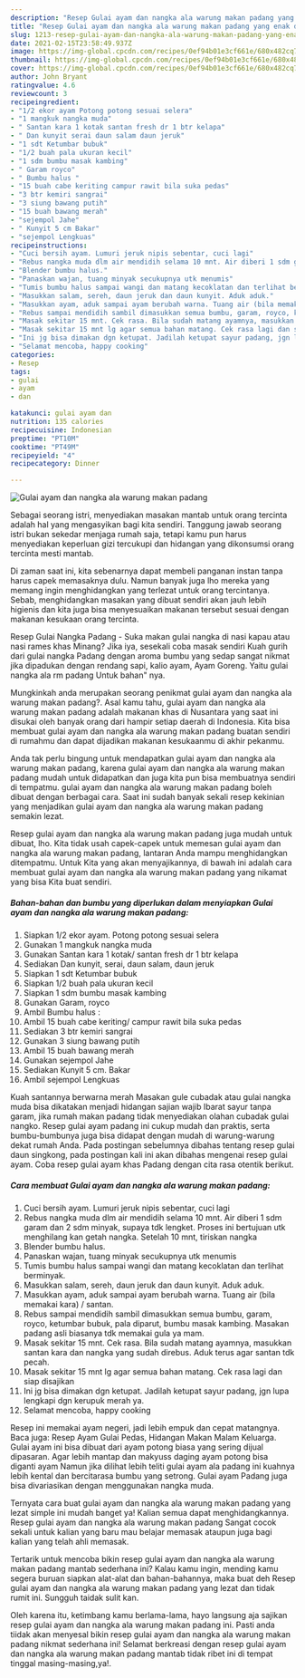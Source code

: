 ```yaml
---
description: "Resep Gulai ayam dan nangka ala warung makan padang yang enak dan Mudah Dibuat"
title: "Resep Gulai ayam dan nangka ala warung makan padang yang enak dan Mudah Dibuat"
slug: 1213-resep-gulai-ayam-dan-nangka-ala-warung-makan-padang-yang-enak-dan-mudah-dibuat
date: 2021-02-15T23:58:49.937Z
image: https://img-global.cpcdn.com/recipes/0ef94b01e3cf661e/680x482cq70/gulai-ayam-dan-nangka-ala-warung-makan-padang-foto-resep-utama.jpg
thumbnail: https://img-global.cpcdn.com/recipes/0ef94b01e3cf661e/680x482cq70/gulai-ayam-dan-nangka-ala-warung-makan-padang-foto-resep-utama.jpg
cover: https://img-global.cpcdn.com/recipes/0ef94b01e3cf661e/680x482cq70/gulai-ayam-dan-nangka-ala-warung-makan-padang-foto-resep-utama.jpg
author: John Bryant
ratingvalue: 4.6
reviewcount: 3
recipeingredient:
- "1/2 ekor ayam Potong potong sesuai selera"
- "1 mangkuk nangka muda"
- " Santan kara 1 kotak santan fresh dr 1 btr kelapa"
- " Dan kunyit serai daun salam daun jeruk"
- "1 sdt Ketumbar bubuk"
- "1/2 buah pala ukuran kecil"
- "1 sdm bumbu masak kambing"
- " Garam royco"
- " Bumbu halus "
- "15 buah cabe keriting campur rawit bila suka pedas"
- "3 btr kemiri sangrai"
- "3 siung bawang putih"
- "15 buah bawang merah"
- "sejempol Jahe"
- " Kunyit 5 cm Bakar"
- "sejempol Lengkuas"
recipeinstructions:
- "Cuci bersih ayam. Lumuri jeruk nipis sebentar, cuci lagi"
- "Rebus nangka muda dlm air mendidih selama 10 mnt. Air diberi 1 sdm garam dan 2 sdm minyak, supaya tdk lengket. Proses ini bertujuan utk menghilang kan getah nangka. Setelah 10 mnt, tiriskan nangka"
- "Blender bumbu halus."
- "Panaskan wajan, tuang minyak secukupnya utk menumis"
- "Tumis bumbu halus sampai wangi dan matang kecoklatan dan terlihat berminyak."
- "Masukkan salam, sereh, daun jeruk dan daun kunyit. Aduk aduk."
- "Masukkan ayam, aduk sampai ayam berubah warna. Tuang air (bila memakai kara) / santan."
- "Rebus sampai mendidih sambil dimasukkan semua bumbu, garam, royco, ketumbar bubuk, pala diparut, bumbu masak kambing. Masakan padang asli biasanya tdk memakai gula ya mam."
- "Masak sekitar 15 mnt. Cek rasa. Bila sudah matang ayamnya, masukkan santan kara dan nangka yang sudah direbus. Aduk terus agar santan tdk pecah."
- "Masak sekitar 15 mnt lg agar semua bahan matang. Cek rasa lagi dan siap disajikan"
- "Ini jg bisa dimakan dgn ketupat. Jadilah ketupat sayur padang, jgn lupa lengkapi dgn kerupuk merah ya."
- "Selamat mencoba, happy cooking"
categories:
- Resep
tags:
- gulai
- ayam
- dan

katakunci: gulai ayam dan 
nutrition: 135 calories
recipecuisine: Indonesian
preptime: "PT10M"
cooktime: "PT49M"
recipeyield: "4"
recipecategory: Dinner

---
```



![Gulai ayam dan nangka ala warung makan padang](https://img-global.cpcdn.com/recipes/0ef94b01e3cf661e/680x482cq70/gulai-ayam-dan-nangka-ala-warung-makan-padang-foto-resep-utama.jpg)

Sebagai seorang istri, menyediakan masakan mantab untuk orang tercinta adalah hal yang mengasyikan bagi kita sendiri. Tanggung jawab seorang istri bukan sekedar menjaga rumah saja, tetapi kamu pun harus menyediakan keperluan gizi tercukupi dan hidangan yang dikonsumsi orang tercinta mesti mantab.

Di zaman  saat ini, kita sebenarnya dapat membeli panganan instan tanpa harus capek memasaknya dulu. Namun banyak juga lho mereka yang memang ingin menghidangkan yang terlezat untuk orang tercintanya. Sebab, menghidangkan masakan yang dibuat sendiri akan jauh lebih higienis dan kita juga bisa menyesuaikan makanan tersebut sesuai dengan makanan kesukaan orang tercinta. 

Resep Gulai Nangka Padang - Suka makan gulai nangka di nasi kapau atau nasi rames khas Minang? Jika iya, sesekali coba masak sendiri Kuah gurih dari gulai nangka Padang dengan aroma bumbu yang sedap sangat nikmat jika dipadukan dengan rendang sapi, kalio ayam, Ayam Goreng. Yaitu gulai nangka ala rm padang Untuk bahan&#34; nya.

Mungkinkah anda merupakan seorang penikmat gulai ayam dan nangka ala warung makan padang?. Asal kamu tahu, gulai ayam dan nangka ala warung makan padang adalah makanan khas di Nusantara yang saat ini disukai oleh banyak orang dari hampir setiap daerah di Indonesia. Kita bisa membuat gulai ayam dan nangka ala warung makan padang buatan sendiri di rumahmu dan dapat dijadikan makanan kesukaanmu di akhir pekanmu.

Anda tak perlu bingung untuk mendapatkan gulai ayam dan nangka ala warung makan padang, karena gulai ayam dan nangka ala warung makan padang mudah untuk didapatkan dan juga kita pun bisa membuatnya sendiri di tempatmu. gulai ayam dan nangka ala warung makan padang boleh dibuat dengan berbagai cara. Saat ini sudah banyak sekali resep kekinian yang menjadikan gulai ayam dan nangka ala warung makan padang semakin lezat.

Resep gulai ayam dan nangka ala warung makan padang juga mudah untuk dibuat, lho. Kita tidak usah capek-capek untuk memesan gulai ayam dan nangka ala warung makan padang, lantaran Anda mampu menghidangkan ditempatmu. Untuk Kita yang akan menyajikannya, di bawah ini adalah cara membuat gulai ayam dan nangka ala warung makan padang yang nikamat yang bisa Kita buat sendiri.

<!--inarticleads1-->

##### Bahan-bahan dan bumbu yang diperlukan dalam menyiapkan Gulai ayam dan nangka ala warung makan padang:

1. Siapkan 1/2 ekor ayam. Potong potong sesuai selera
1. Gunakan 1 mangkuk nangka muda
1. Gunakan  Santan kara 1 kotak/ santan fresh dr 1 btr kelapa
1. Sediakan  Dan kunyit, serai, daun salam, daun jeruk
1. Siapkan 1 sdt Ketumbar bubuk
1. Siapkan 1/2 buah pala ukuran kecil
1. Siapkan 1 sdm bumbu masak kambing
1. Gunakan  Garam, royco
1. Ambil  Bumbu halus :
1. Ambil 15 buah cabe keriting/ campur rawit bila suka pedas
1. Sediakan 3 btr kemiri sangrai
1. Gunakan 3 siung bawang putih
1. Ambil 15 buah bawang merah
1. Gunakan sejempol Jahe
1. Sediakan  Kunyit 5 cm. Bakar
1. Ambil sejempol Lengkuas


Kuah santannya berwarna merah Masakan gule cubadak atau gulai nangka muda bisa dikatakan menjadi hidangan sajian wajib Ibarat sayur tanpa garam, jika rumah makan padang tidak menyediakan olahan cubadak gulai nangko. Resep gulai ayam padang ini cukup mudah dan praktis, serta bumbu-bumbunya juga bisa didapat dengan mudah di warung-warung dekat rumah Anda. Pada postingan sebelumnya dibahas tentang resep gulai daun singkong, pada postingan kali ini akan dibahas mengenai resep gulai ayam. Coba resep gulai ayam khas Padang dengan cita rasa otentik berikut. 

<!--inarticleads2-->

##### Cara membuat Gulai ayam dan nangka ala warung makan padang:

1. Cuci bersih ayam. Lumuri jeruk nipis sebentar, cuci lagi
1. Rebus nangka muda dlm air mendidih selama 10 mnt. Air diberi 1 sdm garam dan 2 sdm minyak, supaya tdk lengket. Proses ini bertujuan utk menghilang kan getah nangka. Setelah 10 mnt, tiriskan nangka
1. Blender bumbu halus.
1. Panaskan wajan, tuang minyak secukupnya utk menumis
1. Tumis bumbu halus sampai wangi dan matang kecoklatan dan terlihat berminyak.
1. Masukkan salam, sereh, daun jeruk dan daun kunyit. Aduk aduk.
1. Masukkan ayam, aduk sampai ayam berubah warna. Tuang air (bila memakai kara) / santan.
1. Rebus sampai mendidih sambil dimasukkan semua bumbu, garam, royco, ketumbar bubuk, pala diparut, bumbu masak kambing. Masakan padang asli biasanya tdk memakai gula ya mam.
1. Masak sekitar 15 mnt. Cek rasa. Bila sudah matang ayamnya, masukkan santan kara dan nangka yang sudah direbus. Aduk terus agar santan tdk pecah.
1. Masak sekitar 15 mnt lg agar semua bahan matang. Cek rasa lagi dan siap disajikan
1. Ini jg bisa dimakan dgn ketupat. Jadilah ketupat sayur padang, jgn lupa lengkapi dgn kerupuk merah ya.
1. Selamat mencoba, happy cooking


Resep ini memakai ayam negeri, jadi lebih empuk dan cepat matangnya. Baca juga: Resep Ayam Gulai Pedas, Hidangan Makan Malam Keluarga. Gulai ayam ini bisa dibuat dari ayam potong biasa yang sering dijual dipasaran. Agar lebih mantap dan makyuss daging ayam potong bisa diganti ayam Namun jika dilihat lebih teliti gulai ayam ala padang ini kuahnya lebih kental dan bercitarasa bumbu yang setrong. Gulai ayam Padang juga bisa divariasikan dengan menggunakan nangka muda. 

Ternyata cara buat gulai ayam dan nangka ala warung makan padang yang lezat simple ini mudah banget ya! Kalian semua dapat menghidangkannya. Resep gulai ayam dan nangka ala warung makan padang Sangat cocok sekali untuk kalian yang baru mau belajar memasak ataupun juga bagi kalian yang telah ahli memasak.

Tertarik untuk mencoba bikin resep gulai ayam dan nangka ala warung makan padang mantab sederhana ini? Kalau kamu ingin, mending kamu segera buruan siapkan alat-alat dan bahan-bahannya, maka buat deh Resep gulai ayam dan nangka ala warung makan padang yang lezat dan tidak rumit ini. Sungguh taidak sulit kan. 

Oleh karena itu, ketimbang kamu berlama-lama, hayo langsung aja sajikan resep gulai ayam dan nangka ala warung makan padang ini. Pasti anda tiidak akan menyesal bikin resep gulai ayam dan nangka ala warung makan padang nikmat sederhana ini! Selamat berkreasi dengan resep gulai ayam dan nangka ala warung makan padang mantab tidak ribet ini di tempat tinggal masing-masing,ya!.

